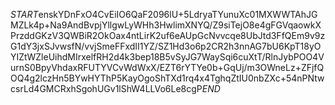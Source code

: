 $START$enskYDnFxO4CvEiIO6QaF2096lU+5LdryaTYunuXc01MXWWTAhJGMZLk4p+Na9AndBvpjYllgwLyWHh3HwlimXNYQ/Z9siTejO8e4gFGVqaowkXPrzddGKzV3QWBiR2OkOax4ntLirK2uf6eAUpGcNvvcqe8UbJtd3FfQEm9v9zG1dY3jxSJvwsfN/vvjSmeFFxdII1YZ/SZ1Hd3o6p2CR2h3nnAG7bU6KpT18yOYIZtWZleUihdMIrxelfRH2d4k3bep18B5vSyJG7WaySqi6cuXtT/RlnJybPOO4VurnS0BpyVhdaxRFUTYVCvWdWxX/EZT6rYTYe0b+GqUj/m3OWneLz+ZFjfQOQ4g2lczHn5BYwHYThP5KayOgoShTXd1rq4x4TghqZtIU0nbZXc+54nPNtwcsrLd4GMCRxhSgohUGv1lShW4LLVo6Le8cgP$END$